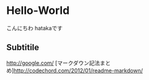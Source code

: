 # Hello-World
こんにちわ hatakaです
## Subtitile
<http://google.com/>
[マークダウン記法まとめ]http://codechord.com/2012/01/readme-markdown/
